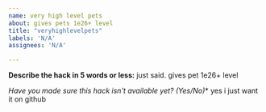 ```yaml
---
name: very high level pets
about: gives pets 1e26+ level
title: "veryhighlevelpets"
labels: 'N/A'
assignees: 'N/A'

---
```


**Describe the hack in 5 words or less:**
just said. gives pet 1e26+ level

**Have you made sure this hack isn't available yet?* (Yes/No)**
 yes i just want it on github

